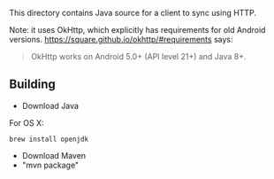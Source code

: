 This directory contains Java source for a client to sync using HTTP.

Note: it uses OkHttp, which explicitly has requirements for old
Android versions.  https://square.github.io/okhttp/#requirements says:

> OkHttp works on Android 5.0+ (API level 21+) and Java 8+.


Building
--------

- Download Java

For OS X:

```
brew install openjdk
```

- Download Maven
- "mvn package"
